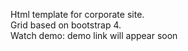 Html template for corporate site. <br/>
Grid based on bootstrap 4. <br/>
Watch demo: demo link will appear soon
